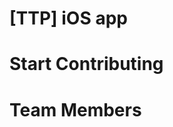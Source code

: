 # [TTP] iOS app


Start Contributing 
=========================



Team Members 
=========================
